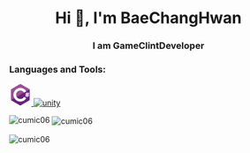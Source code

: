<h1 align="center">Hi 👋, I'm BaeChangHwan</h1>
<h3 align="center">I am GameClintDeveloper</h3>

<p align="left">
</p>

<h3 align="left">Languages and Tools:</h3>
<p align="left"> <a href="https://www.w3schools.com/cs/" target="_blank" rel="noreferrer"> <img src="https://raw.githubusercontent.com/devicons/devicon/master/icons/csharp/csharp-original.svg" alt="csharp" width="40" height="40"/> </a> <a href="https://unity.com/" target="_blank" rel="noreferrer"> <img src="https://www.vectorlogo.zone/logos/unity3d/unity3d-icon.svg" alt="unity" width="40" height="40"/> </a> </p>

<p><img align="left" src="https://github-readme-stats.vercel.app/api/top-langs?username=cumic06&show_icons=true&locale=en&layout=compact" alt="cumic06" /></p>

<p>&nbsp;<img align="center" src="https://github-readme-stats.vercel.app/api?username=cumic06&show_icons=true&locale=en" alt="cumic06" /></p>

<p><img align="center" src="https://github-readme-streak-stats.herokuapp.com/?user=cumic06&" alt="cumic06" /></p>
